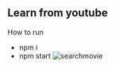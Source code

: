 ## Learn from youtube
How to run
* npm i
* npm start
![searchmovie](https://user-images.githubusercontent.com/45890409/120300004-bdadeb80-c2f5-11eb-9e1f-1350c7a6de31.gif)
